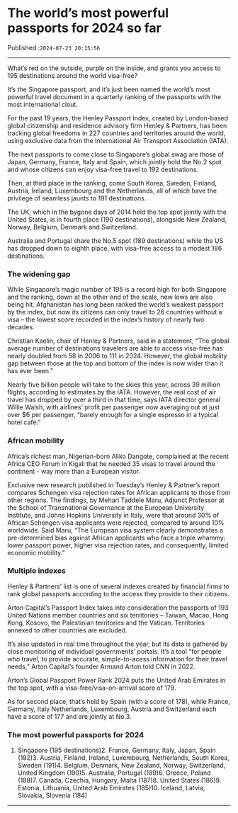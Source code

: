 # The world’s most powerful passports for 2024 so far

Published :`2024-07-23 20:15:56`

---

What’s red on the outside, purple on the inside, and grants you access to 195 destinations around the world visa-free?

It’s the Singapore passport, and it’s just been named the world’s most powerful travel document in a quarterly ranking of the passports with the most international clout.

For the past 19 years, the Henley Passport Index, created by London-based global citizenship and residence advisory firm Henley & Partners, has been tracking global freedoms in 227 countries and territories around the world, using exclusive data from the International Air Transport Association (IATA).

The next passports to come close to Singapore’s global swag are those of Japan, Germany, France, Italy and Spain, which jointly hold the No.2 spot and whose citizens can enjoy visa-free travel to 192 destinations.

Then, at third place in the ranking, come South Korea, Sweden, Finland, Austria, Ireland, Luxembourg and the Netherlands, all of which have the privilege of seamless jaunts to 191 destinations.

The UK, which in the bygone days of 2014 held the top spot jointly with the United States, is in fourth place (190 destinations), alongside New Zealand, Norway, Belgium, Denmark and Switzerland.

Australia and Portugal share the No.5 spot (189 destinations) while the US has dropped down to eighth place, with visa-free access to a modest 186 destinations.

### The widening gap

While Singapore’s magic number of 195 is a record high for both Singapore and the ranking, down at the other end of the scale, new lows are also being hit. Afghanistan has long been ranked the world’s weakest passport by the index, but now its citizens can only travel to 26 countries without a visa – the lowest score recorded in the index’s history of nearly two decades.

Christian Kaelin, chair of Henley & Partners, said in a statement, “The global average number of destinations travelers are able to access visa-free has nearly doubled from 58 in 2006 to 111 in 2024. However, the global mobility gap between those at the top and bottom of the index is now wider than it has ever been.”

Nearly five billion people will take to the skies this year, across 39 million flights, according to estimates by the IATA. However, the real cost of air travel has dropped by over a third in that time, says IATA director general Willie Walsh, with airlines’ profit per passenger now averaging out at just over $6 per passenger, “barely enough for a single espresso in a typical hotel café.”

### African mobility

Africa’s richest man, Nigerian-born Aliko Dangote, complained at the recent Africa CEO Forum in Kigali that he needed 35 visas to travel around the continent - way more than a European visitor.

Exclusive new research published in Tuesday’s Henley & Partner’s report compares Schengen visa rejection rates for African applicants to those from other regions. The findings, by Mehari Taddele Maru, Adjunct Professor at the School of Transnational Governance at the European University Institute, and Johns Hopkins University in Italy, were that around 30% of African Schengen visa applicants were rejected, compared to around 10% worldwide. Said Maru, “The European visa system clearly demonstrates a pre-determined bias against African applicants who face a triple whammy: lower passport power, higher visa rejection rates, and consequently, limited economic mobility.”

### Multiple indexes

Henley & Partners’ list is one of several indexes created by financial firms to rank global passports according to the access they provide to their citizens.

Arton Capital’s Passport Index takes into consideration the passports of 193 United Nations member countries and six territories – Taiwan, Macao, Hong Kong, Kosovo, the Palestinian territories and the Vatican. Territories annexed to other countries are excluded.

It’s also updated in real time throughout the year, but its data is gathered by close monitoring of individual governments’ portals. It’s a tool “for people who travel, to provide accurate, simple-to-acess information for their travel needs,” Arton Capital’s founder Armand Arton told CNN in 2022.

Arton’s Global Passport Power Rank 2024 puts the United Arab Emirates in the top spot, with a visa-free/visa-on-arrival score of 179.

As for second place, that’s held by Spain (with a score of 178), while France, Germany, Italy Netherlands, Luxembourg, Austria and Switzerland each have a score of 177 and are jointly at No.3.

### The most powerful passports for 2024

1. Singapore (195 destinations)2. France, Germany, Italy, Japan, Spain (192)3. Austria, Finland, Ireland, Luxembourg, Netherlands, South Korea, Sweden (191)4. Belgium, Denmark, New Zealand, Norway, Switzerland, United Kingdom (190)5. Australia, Portugal (189)6. Greece, Poland (188)7. Canada, Czechia, Hungary, Malta (187)8. United States (186)9. Estonia, Lithuania, United Arab Emirates (185)10. Iceland, Latvia, Slovakia, Slovenia (184)

---


